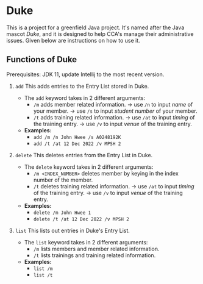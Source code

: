 # Duke

This is a project for a greenfield Java project. It's named after the Java mascot _Duke_, and it is designed to help CCA's manage their administrative issues. 
Given below are instructions on how to use it.

## Functions of Duke

Prerequisites: JDK 11, update Intellij to the most recent version.

1. `add` This adds entries to the Entry List stored in Duke.
    * The `add` keyword takes in 2 different arguments:
      * `/m` adds member related information.
          -> use `/n` to input _name_ of your member.
          -> use `/s` to input _student number_ of your member.
      * `/t` adds training related information.
          -> use `/at` to input _timing_ of the training entry.
          -> use `/v` to input _venue_ of the training entry.
    * **Examples:**
      - `add /m /n John Hwee /s A0248192K`
      - `add /t /at 12 Dec 2022 /v MPSH 2`
          
2. `delete` This deletes entries from the Entry List in Duke.
    * The `delete` keyword takes in 2 different arguments:
       * `/m <INDEX_NUMBER>` deletes member by keying in the index number of the member.
       * `/t` deletes training related information.
            -> use `/at` to input _timing_ of the training entry.
            -> use `/v` to input _venue_ of the training entry.
    * **Examples:**
      - `delete /m John Hwee 1`
      - `delete /t /at 12 Dec 2022 /v MPSH 2`
            
3. `list` This lists out entries in Duke's Entry List.
    * The `list` keyword takes in 2 different arguments:
       * `/m` lists members and member related information.
       * `/t` lists trainings and training related information.
    * **Examples:**
      - `list /m`
      - `list /t`

